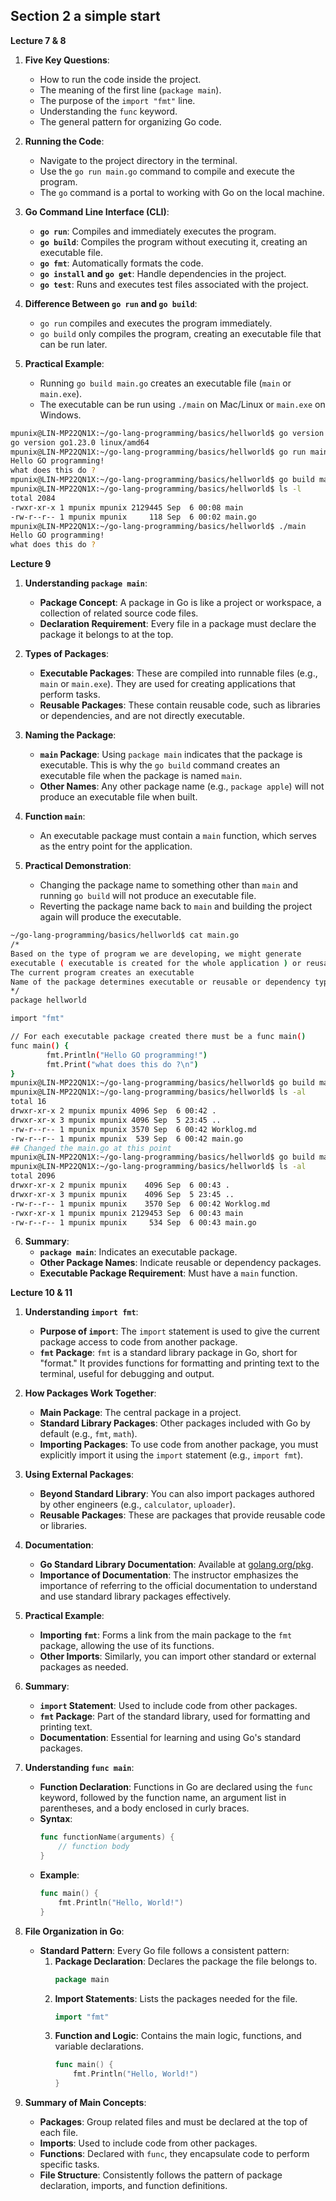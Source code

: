 ## Section 2 a simple start

**Lecture 7 & 8**

1. **Five Key Questions**:
   - How to run the code inside the project.
   - The meaning of the first line (`package main`).
   - The purpose of the `import "fmt"` line.
   - Understanding the `func` keyword.
   - The general pattern for organizing Go code.

2. **Running the Code**:
   - Navigate to the project directory in the terminal.
   - Use the `go run main.go` command to compile and execute the program.
   - The `go` command is a portal to working with Go on the local machine.

3. **Go Command Line Interface (CLI)**:
   - **`go run`**: Compiles and immediately executes the program.
   - **`go build`**: Compiles the program without executing it, creating an executable file.
   - **`go fmt`**: Automatically formats the code.
   - **`go install` and `go get`**: Handle dependencies in the project.
   - **`go test`**: Runs and executes test files associated with the project.

4. **Difference Between `go run` and `go build`**:
   - `go run` compiles and executes the program immediately.
   - `go build` only compiles the program, creating an executable file that can be run later.

5. **Practical Example**:
   - Running `go build main.go` creates an executable file (`main` or `main.exe`).
   - The executable can be run using `./main` on Mac/Linux or `main.exe` on Windows.

```bash
mpunix@LIN-MP22QN1X:~/go-lang-programming/basics/hellworld$ go version
go version go1.23.0 linux/amd64
mpunix@LIN-MP22QN1X:~/go-lang-programming/basics/hellworld$ go run main.go
Hello GO programming!
what does this do ?
mpunix@LIN-MP22QN1X:~/go-lang-programming/basics/hellworld$ go build main.go
mpunix@LIN-MP22QN1X:~/go-lang-programming/basics/hellworld$ ls -l
total 2084
-rwxr-xr-x 1 mpunix mpunix 2129445 Sep  6 00:08 main
-rw-r--r-- 1 mpunix mpunix     118 Sep  6 00:02 main.go
mpunix@LIN-MP22QN1X:~/go-lang-programming/basics/hellworld$ ./main
Hello GO programming!
what does this do ?
```

**Lecture 9**

1. **Understanding `package main`**:
   - **Package Concept**: A package in Go is like a project or workspace, a collection of related source code files.
   - **Declaration Requirement**: Every file in a package must declare the package it belongs to at the top.

2. **Types of Packages**:
   - **Executable Packages**: These are compiled into runnable files (e.g., `main` or `main.exe`). They are used for creating applications that perform tasks.
   - **Reusable Packages**: These contain reusable code, such as libraries or dependencies, and are not directly executable.

3. **Naming the Package**:
   - **`main` Package**: Using `package main` indicates that the package is executable. This is why the `go build` command creates an executable file when the package is named `main`.
   - **Other Names**: Any other package name (e.g., `package apple`) will not produce an executable file when built.

4. **Function `main`**:
   - An executable package must contain a `main` function, which serves as the entry point for the application.

5. **Practical Demonstration**:
   - Changing the package name to something other than `main` and running `go build` will not produce an executable file.
   - Reverting the package name back to `main` and building the project again will produce the executable.

```bash
~/go-lang-programming/basics/hellworld$ cat main.go
/*
Based on the type of program we are developing, we might generate
executable ( executable is created for the whole application ) or reusable ( Code dependencies, helpers, reused code )
The current program creates an executable
Name of the package determines executable or reusable or dependency type package, main is used for executable here.
*/
package hellworld

import "fmt"

// For each executable package created there must be a func main()
func main() {
        fmt.Println("Hello GO programming!")
        fmt.Print("what does this do ?\n")
}
mpunix@LIN-MP22QN1X:~/go-lang-programming/basics/hellworld$ go build main.go
mpunix@LIN-MP22QN1X:~/go-lang-programming/basics/hellworld$ ls -al
total 16
drwxr-xr-x 2 mpunix mpunix 4096 Sep  6 00:42 .
drwxr-xr-x 3 mpunix mpunix 4096 Sep  5 23:45 ..
-rw-r--r-- 1 mpunix mpunix 3570 Sep  6 00:42 Worklog.md
-rw-r--r-- 1 mpunix mpunix  539 Sep  6 00:42 main.go
## Changed the main.go at this point
mpunix@LIN-MP22QN1X:~/go-lang-programming/basics/hellworld$ go build main.go
mpunix@LIN-MP22QN1X:~/go-lang-programming/basics/hellworld$ ls -al
total 2096
drwxr-xr-x 2 mpunix mpunix    4096 Sep  6 00:43 .
drwxr-xr-x 3 mpunix mpunix    4096 Sep  5 23:45 ..
-rw-r--r-- 1 mpunix mpunix    3570 Sep  6 00:42 Worklog.md
-rwxr-xr-x 1 mpunix mpunix 2129453 Sep  6 00:43 main
-rw-r--r-- 1 mpunix mpunix     534 Sep  6 00:43 main.go
```
6. **Summary**:
   - **`package main`**: Indicates an executable package.
   - **Other Package Names**: Indicate reusable or dependency packages.
   - **Executable Package Requirement**: Must have a `main` function.

**Lecture 10 & 11**

1. **Understanding `import fmt`**:
   - **Purpose of `import`**: The `import` statement is used to give the current package access to code from another package.
   - **`fmt` Package**: `fmt` is a standard library package in Go, short for "format." It provides functions for formatting and printing text to the terminal, useful for debugging and output.

2. **How Packages Work Together**:
   - **Main Package**: The central package in a project.
   - **Standard Library Packages**: Other packages included with Go by default (e.g., `fmt`, `math`).
   - **Importing Packages**: To use code from another package, you must explicitly import it using the `import` statement (e.g., `import fmt`).

3. **Using External Packages**:
   - **Beyond Standard Library**: You can also import packages authored by other engineers (e.g., `calculator`, `uploader`).
   - **Reusable Packages**: These are packages that provide reusable code or libraries.

4. **Documentation**:
   - **Go Standard Library Documentation**: Available at [golang.org/pkg](https://golang.org/pkg).
   - **Importance of Documentation**: The instructor emphasizes the importance of referring to the official documentation to understand and use standard library packages effectively.

5. **Practical Example**:
   - **Importing `fmt`**: Forms a link from the main package to the `fmt` package, allowing the use of its functions.
   - **Other Imports**: Similarly, you can import other standard or external packages as needed.

6. **Summary**:
   - **`import` Statement**: Used to include code from other packages.
   - **`fmt` Package**: Part of the standard library, used for formatting and printing text.
   - **Documentation**: Essential for learning and using Go's standard packages.

7. **Understanding `func main`**:
   - **Function Declaration**: Functions in Go are declared using the `func` keyword, followed by the function name, an argument list in parentheses, and a body enclosed in curly braces.
   - **Syntax**:
     ```go
     func functionName(arguments) {
         // function body
     }
     ```
   - **Example**:
     ```go
     func main() {
         fmt.Println("Hello, World!")
     }
     ```

8. **File Organization in Go**:
   - **Standard Pattern**: Every Go file follows a consistent pattern:
     1. **Package Declaration**: Declares the package the file belongs to.
        ```go
        package main
        ```
     2. **Import Statements**: Lists the packages needed for the file.
        ```go
        import "fmt"
        ```
     3. **Function and Logic**: Contains the main logic, functions, and variable declarations.
        ```go
        func main() {
            fmt.Println("Hello, World!")
        }
        ```

9. **Summary of Main Concepts**:
   - **Packages**: Group related files and must be declared at the top of each file.
   - **Imports**: Used to include code from other packages.
   - **Functions**: Declared with `func`, they encapsulate code to perform specific tasks.
   - **File Structure**: Consistently follows the pattern of package declaration, imports, and function definitions.
